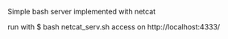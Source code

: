 Simple bash server implemented with netcat

run with 
$ bash netcat_serv.sh
access on
http://localhost:4333/